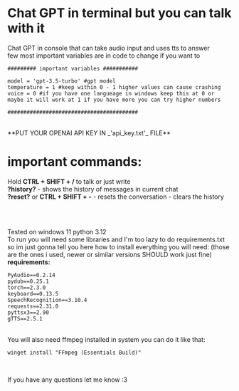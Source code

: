 # Chat GPT in terminal but you can talk with it
 Chat GPT in console that can take audio input and uses tts to answer
<br />
few most important variables are in code to change if you want to
```
######### important variables ###########

model = 'gpt-3.5-turbo' #gpt model
temperature = 1 #keep within 0 - 1 higher values can cause crashing
voice = 0 #if you have one langueage in windows keep this at 0 or maybe it will work at 1 if you have more you can try higher numbers

#########################################
```
<br />
**PUT YOUR OPENAI API KEY IN _'api_key.txt'_ FILE**

# important commands:
Hold **CTRL + SHIFT + /** to talk or just write
<br />
**?history?** - shows the history of messages in current chat
<br />
**?reset?** or **CTRL + SHIFT + -** - resets the conversation - clears the history

<br />
<br />

Tested on windows 11 python 3.12 
<br />
To run you will need some libraries and I'm too lazy to do requirements.txt so im just gonna tell you here how to install everything you will need:
(those are the ones i used, newer or similar versions SHOULD work just fine)
<br>
<b>requirements:</b>
```
PyAudio==0.2.14
pydub==0.25.1
torch==2.3.0
keyboard==0.13.5
SpeechRecognition==3.10.4
requests==2.31.0
pyttsx3==2.90
gTTS==2.5.1
```
<br />
You will also need ffmpeg installed in system
you can do it like that:

```
winget install "FFmpeg (Essentials Build)"
```

<br />

If you have any questions let me know :3
